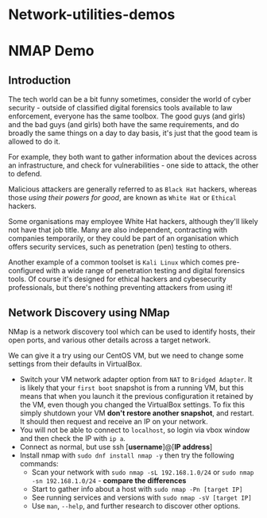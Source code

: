 # Network-utilities-demos

# NMAP Demo

## Introduction

The tech world can be a bit funny sometimes, consider the world of cyber security - outside of classified digital forensics tools available to law enforcement, everyone has the same toolbox. The good guys (and girls) and the bad guys (and girls) both have the same requirements, and do broadly the same things on a day to day basis, it's just that the good team is allowed to do it. 

For example, they both want to gather information about the devices across an infrastructure, and check for vulnerabilities - one side to attack, the other to defend.

Malicious attackers are generally referred to as `Black Hat` hackers, whereas those *using their powers for good*, are known as `White Hat` or `Ethical` hackers.

Some organisations may employee White Hat hackers, although they'll likely not have that job title. Many are also independent, contracting with companies temporarily, or they could be part of an organisation which offers security services, such as penetration (pen) testing to others.

Another example of a common toolset is `Kali Linux` which comes pre-configured with a wide range of penetration testing and digital forensics tools. Of course it's designed for ethical hackers and cybesecurity professionals, but there's nothing preventing attackers from using it!

## Network Discovery using NMap

NMap is a network discovery tool which can be used to identify hosts, their open ports, and various other details across a target network. 

We can give it a try using our CentOS VM, but we need to change some settings from their defaults in VirtualBox. 

- Switch your VM network adapter option from `NAT` to `Bridged Adapter`.
        It is likely that your `first boot` snapshot is from a running VM, but this means that when you launch it the previous configuration it retained by the VM, even though you changed the VirtualBox settings. To fix this simply shutdown your VM **don't restore another snapshot**, and restart. It should then request and receive an IP on your network.
- You will not be able to connect to `localhost`, so login via vbox window and then check the IP with `ip a`.
- Connect as normal, but use ssh [**username**]@[**IP address**]
- Install nmap with `sudo dnf install nmap -y` then try the following commands:
    - Scan your network with `sudo nmap -sL 192.168.1.0/24` or `sudo nmap -sn 192.168.1.0/24` - **compare the differences**
    - Start to gather info about a host with `sudo nmap -Pn [target IP]`
    - See running services and versions with `sudo nmap -sV [target IP]`
    - Use `man`, `--help`, and further research to discover other options.
